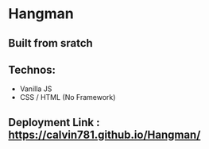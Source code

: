 # Hangman

## Built from sratch

## Technos:

- Vanilla JS
- CSS / HTML (No Framework)
## Deployment Link : https://calvin781.github.io/Hangman/
